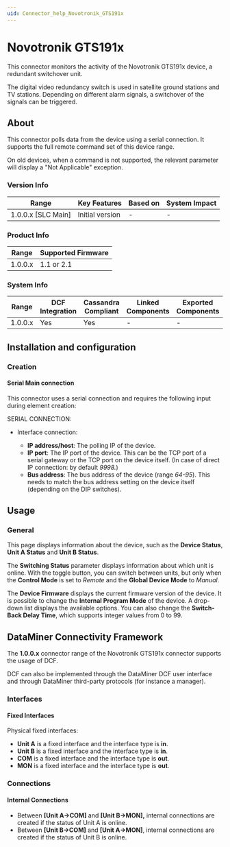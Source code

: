 ```yaml
---
uid: Connector_help_Novotronik_GTS191x
---
```


# Novotronik GTS191x

This connector monitors the activity of the Novotronik GTS191x device, a redundant switchover unit.

The digital video redundancy switch is used in satellite ground stations and TV stations. Depending on different alarm signals, a switchover of the signals can be triggered.

## About

This connector polls data from the device using a serial connection. It supports the full remote command set of this device range.

On old devices, when a command is not supported, the relevant parameter will display a "Not Applicable" exception.

### Version Info

| Range                | Key Features     | Based on     | System Impact     |
|----------------------|------------------|--------------|-------------------|
| 1.0.0.x [SLC Main]   | Initial version  | -            | -                 |

### Product Info

| Range     | Supported Firmware     |
|-----------|------------------------|
| 1.0.0.x   | 1.1 or 2.1             |

### System Info

| Range     | DCF Integration     | Cassandra Compliant     | Linked Components     | Exported Components     |
|-----------|---------------------|-------------------------|-----------------------|-------------------------|
| 1.0.0.x   | Yes                 | Yes                     | -                     | -                       |

## Installation and configuration

### Creation

#### Serial Main connection

This connector uses a serial connection and requires the following input during element creation:

SERIAL CONNECTION:

- Interface connection:

  - **IP address/host**: The polling IP of the device.
  - **IP port**: The IP port of the device. This can be the TCP port of a serial gateway or the TCP port on the device itself. (In case of direct IP connection: by default *9998.*)
  - **Bus address**: The bus address of the device (range *64-95*). This needs to match the bus address setting on the device itself (depending on the DIP switches).

## Usage

### General

This page displays information about the device, such as the **Device Status**, **Unit A Status** and **Unit B Status**.

The **Switching Status** parameter displays information about which unit is online. With the toggle button, you can switch between units, but only when the **Control Mode** is set to *Remote* and the **Global Device Mode** to *Manual*.

The **Device Firmware** displays the current firmware version of the device. It is possible to change the **Internal Program Mode** of the device. A drop-down list displays the available options. You can also change the **Switch-Back Delay Time**, which supports integer values from 0 to 99.

## DataMiner Connectivity Framework

The **1.0.0.x** connector range of the Novotronik GTS191x connector supports the usage of DCF.

DCF can also be implemented through the DataMiner DCF user interface and through DataMiner third-party protocols (for instance a manager).

### Interfaces

#### Fixed Interfaces

Physical fixed interfaces:

- **Unit A** is a fixed interface and the interface type is **in**.
- **Unit B** is a fixed interface and the interface type is **in**.
- **COM** is a fixed interface and the interface type is **out**.
- **MON** is a fixed interface and the interface type is **out**.

### Connections

#### Internal Connections

- Between **\[Unit A-\>COM\]** and **\[Unit B-\>MON\],** internal connections are created if the status of Unit A is online.
- Between **\[Unit B-\>COM\]** and **\[Unit A-\>MON\]**, internal connections are created if the status of Unit B is online.
